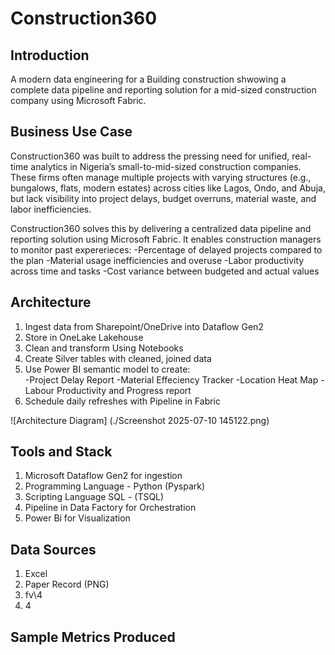 # Construction360

## Introduction
A modern data engineering for a Building construction shwowing a complete data pipeline and reporting solution for a mid-sized construction company using Microsoft Fabric.

## Business Use Case
Construction360 was built to address the pressing need for unified, real-time analytics in Nigeria’s small-to-mid-sized construction companies. These firms often manage multiple projects with varying structures (e.g., bungalows, flats, modern estates) across cities like Lagos, Ondo, and Abuja, but lack visibility into project delays, budget overruns, material waste, and labor inefficiencies.

Construction360 solves this by delivering a centralized data pipeline and reporting solution using Microsoft Fabric. It enables construction managers to monitor past expererieces:
-Percentage of delayed projects compared to the plan
-Material usage inefficiencies and overuse
-Labor productivity across time and tasks
-Cost variance between budgeted and actual values

## Architecture
1. Ingest data from Sharepoint/OneDrive into Dataflow Gen2
2. Store in OneLake Lakehouse
3. Clean and transform Using Notebooks
4. Create Silver tables with cleaned, joined data
5. Use Power BI semantic model to create:  
  -Project Delay Report
  -Material Effeciency Tracker
  -Location Heat Map
  -Labour Productivity and Progress report
6. Schedule daily refreshes with Pipeline in Fabric

![Architecture Diagram] (./Screenshot 2025-07-10 145122.png)

## Tools and Stack
1. Microsoft Dataflow Gen2 for ingestion
2. Programming Language - Python (Pyspark)
3. Scripting Language SQL - (TSQL)
4. Pipeline in Data Factory for Orchestration
5. Power Bi for Visualization


## Data Sources
1. Excel
2. Paper Record (PNG)
3. fv\4
4. 4


## Sample Metrics Produced
   
